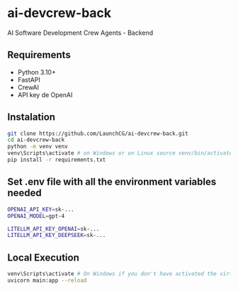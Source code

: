 # ai-devcrew-back
AI Software Development Crew Agents - Backend

## Requirements

- Python 3.10+
- FastAPI
- CrewAI
- API key de OpenAI

## Instalation

```bash
git clone https://github.com/LaunchCG/ai-devcrew-back.git
cd ai-devcrew-back
python -m venv venv
venv\Scripts\activate # on Windows or on Linux source venv/bin/activate  # 
pip install -r requirements.txt
```

## Set .env file with all the environment variables needed
```bash
OPENAI_API_KEY=sk-...
OPENAI_MODEL=gpt-4

LITELLM_API_KEY_OPENAI=sk-...
LITELLM_API_KEY_DEEPSEEK=sk-...
```

## Local Execution
```bash
venv\Scripts\activate # On Windows if you don't have activated the virtual environment yet or on Linux source venv/bin/activate
uvicorn main:app --reload
```
